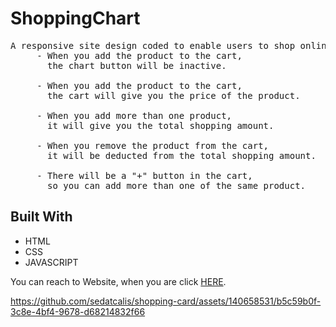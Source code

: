 # ShoppingChart

<!DOCTYPE html>
<html lang="en">
<head>
    <meta charset="UTF-8">
</head>
<body>
    
  <pre>A responsive site design coded to enable users to shop online in the most comfortable way! 
     - When you add the product to the cart, 
       the chart button will be inactive.

     - When you add the product to the cart, 
       the cart will give you the price of the product.

     - When you add more than one product, 
       it will give you the total shopping amount.

     - When you remove the product from the cart, 
       it will be deducted from the total shopping amount.

     - There will be a "+" button in the cart,
       so you can add more than one of the same product. </pre>

<h2 id="built-with">Built With</h2>
  <ul>
    <li>HTML</li>
    <li>CSS</li>
    <li>JAVASCRIPT</li>
  </ul>
  <p>You can reach to Website, when you are click <a href="https://shoppingchartt.netlify.app/">HERE</a>.</p>

</body>
</html>



https://github.com/sedatcalis/shopping-card/assets/140658531/b5c59b0f-3c8e-4bf4-9678-d68214832f66


